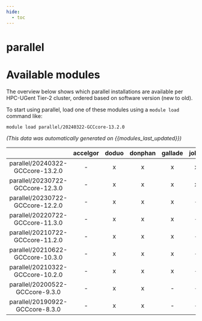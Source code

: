 ```yaml
---
hide:
  - toc
---
```


parallel
========

# Available modules


The overview below shows which parallel installations are available per HPC-UGent Tier-2 cluster, ordered based on software version (new to old).

To start using parallel, load one of these modules using a `module load` command like:

```shell
module load parallel/20240322-GCCcore-13.2.0
```

*(This data was automatically generated on {{modules_last_updated}})*  

| |accelgor|doduo|donphan|gallade|joltik|shinx|
| :---: | :---: | :---: | :---: | :---: | :---: | :---: |
|parallel/20240322-GCCcore-13.2.0|-|x|x|x|x|x|
|parallel/20230722-GCCcore-12.3.0|-|x|x|x|x|x|
|parallel/20230722-GCCcore-12.2.0|-|x|x|x|-|x|
|parallel/20220722-GCCcore-11.3.0|-|x|x|x|-|-|
|parallel/20210722-GCCcore-11.2.0|-|x|x|x|-|-|
|parallel/20210622-GCCcore-10.3.0|-|x|x|x|-|-|
|parallel/20210322-GCCcore-10.2.0|-|x|x|x|-|-|
|parallel/20200522-GCCcore-9.3.0|-|x|x|-|-|-|
|parallel/20190922-GCCcore-8.3.0|-|x|x|-|-|-|
